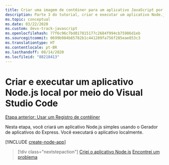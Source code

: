 ```yaml
---
title: Criar uma imagem de contêiner para um aplicativo JavaScript por meio do Visual Studio Code
description: Parte 3 do tutorial, criar e executar um aplicativo Node.js local
ms.topic: conceptual
ms.date: 03/22/2020
ms.custom: devx-track-javascript
ms.openlocfilehash: 77f6c96c7bd817815177c2684f994cb75986d1eb
ms.sourcegitcommit: 0699b984b85782b1c441289fa756f285eae853c3
ms.translationtype: HT
ms.contentlocale: pt-BR
ms.lasthandoff: 08/14/2020
ms.locfileid: "88218413"
---
```

# <a name="create-and-run-a-local-nodejs-app-from-visual-studio-code"></a>Criar e executar um aplicativo Node.js local por meio do Visual Studio Code

[Etapa anterior: Usar um Registro de contêiner](tutorial-vscode-docker-node-02.md)

Nesta etapa, você criará um aplicativo Node.js simples usando o Gerador de aplicativos do Express. Você executará o aplicativo localmente.

[!INCLUDE [create-node-app](includes/create-node-app.md)]

> [!div class="nextstepaction"]
> [Criei o aplicativo Node.js](tutorial-vscode-docker-node-04.md) [Encontrei um problema](https://www.research.net/r/PWZWZ52?tutorial=node-deployment-azureappservice&step=create-app)
